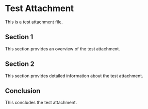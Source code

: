 # Test Attachment

This is a test attachment file.

## Section 1

This section provides an overview of the test attachment.

## Section 2

This section provides detailed information about the test attachment.

## Conclusion

This concludes the test attachment.